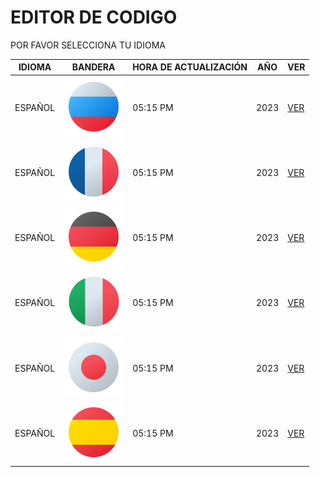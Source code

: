 # EDITOR DE CODIGO

POR FAVOR SELECCIONA TU IDIOMA

<table>
  <thead>
    <tr>
      <th>IDIOMA</th>
      <th>BANDERA</th>
      <th>HORA DE ACTUALIZACIÓN</th>
      <th>AÑO</th>
      <th>VER</th>
    </tr>
  </thead>
  <tbody>
    <tr>
      <td>ESPAÑOL</td>
      <td><img src="./dist/img/federation-96.png" alt="Federación"></td>
      <td>05:15 PM</td>
      <td>2023</td>
      <td><a href="enlace-documentacion-espanol">VER</a></td>
    </tr>
    <tr>
      <td>ESPAÑOL</td>
      <td><img src="./dist/img/france-96.png" alt="Francia"></td>
      <td>05:15 PM</td>
      <td>2023</td>
      <td><a href="enlace-documentacion-frances">VER</a></td>
    </tr>
    <tr>
      <td>ESPAÑOL</td>
      <td><img src="./dist/img/germany-96.png" alt="Alemania"></td>
      <td>05:15 PM</td>
      <td>2023</td>
      <td><a href="enlace-documentacion-aleman">VER</a></td>
    </tr>
    <tr>
      <td>ESPAÑOL</td>
      <td><img src="./dist/img/italy-96.png" alt="Italia"></td>
      <td>05:15 PM</td>
      <td>2023</td>
      <td><a href="enlace-documentacion-italiano">VER</a></td>
    </tr>
    <tr>
      <td>ESPAÑOL</td>
      <td><img src="./dist/img/japan-96.png" alt="Japón"></td>
      <td>05:15 PM</td>
      <td>2023</td>
      <td><a href="enlace-documentacion-japones">VER</a></td>
    </tr>
    <tr>
      <td>ESPAÑOL</td>
      <td><img src="./dist/img/spain-96.png" alt="España"></td>
      <td>05:15 PM</td>
      <td>2023</td>
      <td><a href="enlace-documentacion-espanol">VER</a></td>
    </tr>
  </tbody>
</table>